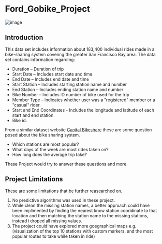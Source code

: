 # Ford_Gobike_Project

![image](https://i2.wp.com/www.dailycal.org/assets/uploads/2017/07/bikes_deborahchen_staff-copy-900x580.jpg)

## Introduction
This data set includes information about 183,400 individual rides made in a bike-sharing system covering the greater San Francisco Bay area.
The data set contains information regarding:
+ Duration – Duration of trip
+ Start Date – Includes start date and time
+ End Date – Includes end date and time
+ Start Station – Includes starting station name and number
+ End Station – Includes ending station name and number
+ Bike Number – Includes ID number of bike used for the trip
+ Member Type – Indicates whether user was a "registered" member  or a "casual" rider.
+ Start and End Coordinates - Includes the longitude and latitude of each start and end station.
+ Bike id.

From a similar dataset website [Capital Bikeshare](https://ride.capitalbikeshare.com/system-data) these are some question posed about the bike sharing system.

+ Which stations are most popular?
+ What days of the week are most rides taken on?
+ How long does the average trip take?

These Project would try to answer these questions and more.


## Project Limitations

These are some limitations that be further reasearched on.

1. No predictive algorithms was used in these project.
2. While clean the missing station names, a better approach could have been implimented by finding the nearest know station cooridinate to that location and then matching the station name to the missing stations, instead i droped all missing values.
3. The project could have explored more goegraphical maps e.g.(visualization of the top 10 stations with custom markers, and the most popular routes to take while taken in ride)

